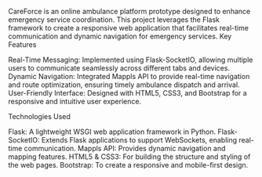 CareForce is an online ambulance platform prototype designed to enhance emergency service coordination. This project leverages the Flask framework to create a responsive web application that facilitates real-time communication and dynamic navigation for emergency services. Key Features

Real-Time Messaging: Implemented using Flask-SocketIO, allowing multiple users to communicate seamlessly across different tabs and devices.
Dynamic Navigation: Integrated Mappls API to provide real-time navigation and route optimization, ensuring timely ambulance dispatch and arrival.
User-Friendly Interface: Designed with HTML5, CSS3, and Bootstrap for a responsive and intuitive user experience.

Technologies Used

Flask: A lightweight WSGI web application framework in Python.
Flask-SocketIO: Extends Flask applications to support WebSockets, enabling real-time communication.
Mappls API: Provides dynamic navigation and mapping features.
HTML5 & CSS3: For building the structure and styling of the web pages.
Bootstrap: To create a responsive and mobile-first design.
